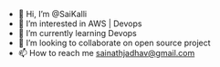 - 👋 Hi, I’m @SaiKalli
- 👀 I’m interested in AWS | Devops 
- 🌱 I’m currently learning Devops
- 💞️ I’m looking to collaborate on open source project
- 📫 How to reach me sainathjadhav@gmail.com

<!---
SaiKalli/SaiKalli is a ✨ special ✨ repository because its `README.md` (this file) appears on your GitHub profile.
You can click the Preview link to take a look at your changes.
--->
